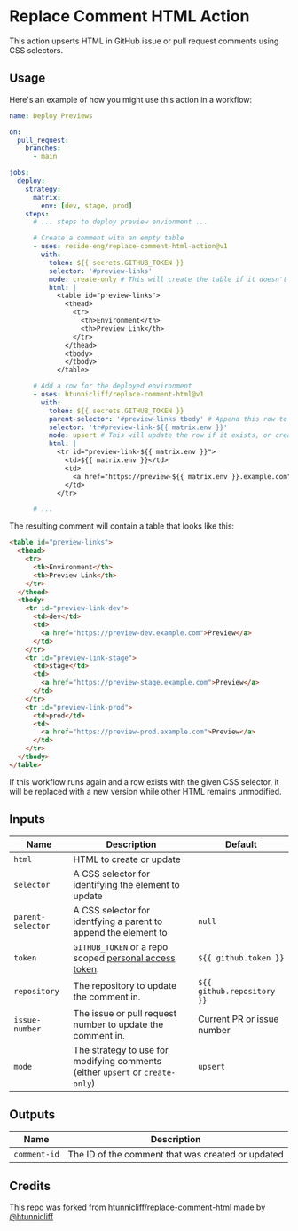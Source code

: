 # Replace Comment HTML Action

This action upserts HTML in GitHub issue or pull request comments using CSS selectors.

## Usage

Here's an example of how you might use this action in a workflow:

```yaml
name: Deploy Previews

on:
  pull_request:
    branches:
      - main

jobs:
  deploy:
    strategy:
      matrix:
        env: [dev, stage, prod]
    steps:
      # ... steps to deploy preview envionment ...

      # Create a comment with an empty table
      - uses: reside-eng/replace-comment-html-action@v1
        with:
          token: ${{ secrets.GITHUB_TOKEN }}
          selector: '#preview-links'
          mode: create-only # This will create the table if it doesn't exist
          html: |
            <table id="preview-links">
              <thead>
                <tr>
                  <th>Environment</th>
                  <th>Preview Link</th>
                </tr>
              </thead>
              <tbody>
              </tbody>
            </table>

      # Add a row for the deployed environment
      - uses: htunnicliff/replace-comment-html@v1
        with:
          token: ${{ secrets.GITHUB_TOKEN }}
          parent-selector: '#preview-links tbody' # Append this row to the <tbody>
          selector: 'tr#preview-link-${{ matrix.env }}'
          mode: upsert # This will update the row if it exists, or create it if it doesn't
          html: |
            <tr id="preview-link-${{ matrix.env }}">
              <td>${{ matrix.env }}</td>
              <td>
                <a href="https://preview-${{ matrix.env }}.example.com">Preview</a>
              </td>
            </tr>

      # ...
```

The resulting comment will contain a table that looks like this:

```html
<table id="preview-links">
  <thead>
    <tr>
      <th>Environment</th>
      <th>Preview Link</th>
    </tr>
  </thead>
  <tbody>
    <tr id="preview-link-dev">
      <td>dev</td>
      <td>
        <a href="https://preview-dev.example.com">Preview</a>
      </td>
    </tr>
    <tr id="preview-link-stage">
      <td>stage</td>
      <td>
        <a href="https://preview-stage.example.com">Preview</a>
      </td>
    </tr>
    <tr id="preview-link-prod">
      <td>prod</td>
      <td>
        <a href="https://preview-prod.example.com">Preview</a>
      </td>
    </tr>
  </tbody>
</table>
```

If this workflow runs again and a row exists with the given CSS selector, it will be replaced with a new version while other HTML remains unmodified.

## Inputs

| Name              | Description                                                                   | Default                    |
| ----------------- | ----------------------------------------------------------------------------- | -------------------------- |
| `html`            | HTML to create or update                                                      |                            |
| `selector`        | A CSS selector for identifying the element to update                          |                            |
| `parent-selector` | A CSS selector for identfying a parent to append the element to               | `null`                     |
| `token`           | `GITHUB_TOKEN` or a repo scoped [personal access token][PAT].                 | `${{ github.token }}`      |
| `repository`      | The repository to update the comment in.                                      | `${{ github.repository }}` |
| `issue-number`    | The issue or pull request number to update the comment in.                    | Current PR or issue number |
| `mode`            | The strategy to use for modifying comments (either `upsert` or `create-only`) | `upsert`                   |

## Outputs

| Name         | Description                                       |
| ------------ | ------------------------------------------------- |
| `comment-id` | The ID of the comment that was created or updated |

[PAT]: https://docs.github.com/en/github/authenticating-to-github/creating-a-personal-access-token

## Credits

This repo was forked from [htunnicliff/replace-comment-html](https://github.com/htunnicliff/replace-comment-html) made by [@htunnicliff](https://github.com/htunnicliff)
